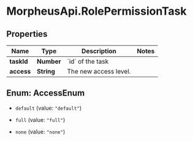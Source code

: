 # MorpheusApi.RolePermissionTask

## Properties

Name | Type | Description | Notes
------------ | ------------- | ------------- | -------------
**taskId** | **Number** | &#x60;id&#x60; of the task | 
**access** | **String** | The new access level. | 



## Enum: AccessEnum


* `default` (value: `"default"`)

* `full` (value: `"full"`)

* `none` (value: `"none"`)




